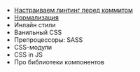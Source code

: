 


- [Настраиваем линтинг перед коммитом](https://github.com/goitacademy/react-lint-config)
- [Нормализация](https://github.com/sindresorhus/modern-normalize)
- Инлайн стили
- Ванильный CSS
- Препроцессоры: SASS
- CSS-модули
- CSS in JS
- Про библиотеки компонентов
